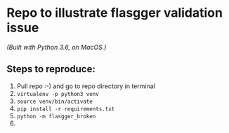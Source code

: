 # Repo to illustrate flasgger validation issue

_(Built with Python 3.6, on MacOS.)_

## Steps to reproduce:

1. Pull repo :-) and go to repo directory in terminal
2. `virtualenv -p python3 venv`
3. `source venv/bin/activate`
4. `pip install -r requirements.txt`
5. `python -m flasgger_broken`
6. 
 
